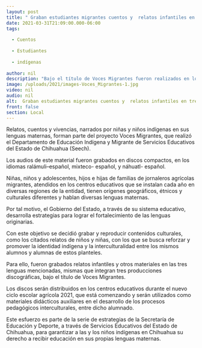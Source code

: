 ```yaml
---
layout: post
title: " Graban estudiantes migrantes cuentos y  relatos infantiles en tres lenguas indígenas"
date: 2021-03-31T21:09:00.000-06:00
tags:
  
  - Cuentos
  
  - Estudiantes
  
  - indígenas
  
author: nil
description: "Bajo el título de Voces Migrantes fueron realizados en los idiomas ralámuli–español, mixteco-español y náhuatl- español; se utilizarán como materiales didácticos auxiliares para el mejor aprendizaje intercultural"
image: /uploads/2021/images-Voces_Migrantes-1.jpg
video: nil
audio: nil
alt:  Graban estudiantes migrantes cuentos y  relatos infantiles en tres lenguas indígenas
front: false
section: Local
---
```


Relatos, cuentos y vivencias, narrados por niñas y niños indígenas en sus lenguas maternas, forman parte del proyecto Voces Migrantes, que realizó el Departamento de Educación Indígena y Migrante de Servicios Educativos del Estado de Chihuahua (Seech).

Los audios de este material fueron grabados en discos compactos, en los idiomas ralámuli–español, mixteco- español, y náhuatl- español.

Niñas, niños y adolescentes, hijos e hijas de familias de jornaleros agrícolas migrantes, atendidos en los centros educativos que se instalan cada año en diversas regiones de la entidad, tienen orígenes geográficos, étnicos y culturales diferentes y hablan diversas lenguas maternas.

Por tal motivo, el Gobierno del Estado, a través de su sistema educativo, desarrolla estrategias para lograr el fortalecimiento de las lenguas originarias.

Con este objetivo se decidió grabar y reproducir contenidos culturales, como los citados relatos de niños y niñas, con los que se busca reforzar y promover  la identidad indígena y la interculturalidad entre los mismos alumnos y alumnas de estos planteles.

Para ello, fueron grabados relatos infantiles y otros materiales en las tres lenguas mencionadas, mismas que integran tres producciones discográficas, bajo el título de Voces Migrantes.

Los discos serán distribuidos en los centros educativos durante el nuevo ciclo escolar agrícola 2021, que está comenzando y serán utilizados como materiales didácticos auxiliares en el desarrollo de los procesos pedagógicos interculturales, entre dicho alumnado.

Este esfuerzo es parte de la serie de estrategias de la Secretaría de Educación y Deporte, a través de Servicios Educativos del Estado de Chihuahua, para garantizar a las y los niños indígenas en Chihuahua su derecho a recibir educación en sus propias lenguas maternas.